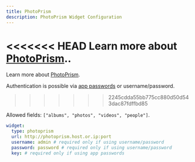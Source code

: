 ```yaml
---
title: PhotoPrism
description: PhotoPrism Widget Configuration
---
```


<<<<<<< HEAD
Learn more about [PhotoPrism](https://github.com/photoprism/photoprism)..
=======
Learn more about [PhotoPrism](https://github.com/photoprism/photoprism).

Authentication is possible via [app passwords](https://docs.photoprism.app/user-guide/settings/account/#apps-and-devices) or username/password.
>>>>>>> 2245cdda55bb775cc880d50d543dac87fdffbd85

Allowed fields: `["albums", "photos", "videos", "people"]`.

```yaml
widget:
  type: photoprism
  url: http://photoprism.host.or.ip:port
  username: admin # required only if using username/password
  password: password # required only if using username/password
  key: # required only if using app passwords
```
